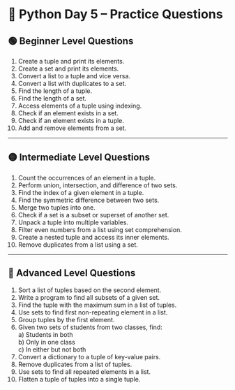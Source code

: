 
# 🐍 Python Day 5 – Practice Questions

## 🟢 Beginner Level Questions

1. Create a tuple and print its elements.
2. Create a set and print its elements.
3. Convert a list to a tuple and vice versa.
4. Convert a list with duplicates to a set.
5. Find the length of a tuple.
6. Find the length of a set.
7. Access elements of a tuple using indexing.
8. Check if an element exists in a set.
9. Check if an element exists in a tuple.
10. Add and remove elements from a set.

---

## 🟡 Intermediate Level Questions

1. Count the occurrences of an element in a tuple.  
2. Perform union, intersection, and difference of two sets.  
3. Find the index of a given element in a tuple.  
4. Find the symmetric difference between two sets.  
5. Merge two tuples into one.  
6. Check if a set is a subset or superset of another set.  
7. Unpack a tuple into multiple variables.  
8. Filter even numbers from a list using set comprehension.  
9. Create a nested tuple and access its inner elements.  
10. Remove duplicates from a list using a set. 

---

## 🔴 Advanced Level Questions

1. Sort a list of tuples based on the second element.  
2. Write a program to find all subsets of a given set.  
3. Find the tuple with the maximum sum in a list of tuples.  
4. Use sets to find first non-repeating element in a list.  
5. Group tuples by the first element.  
6. Given two sets of students from two classes, find:  
   a) Students in both  
   b) Only in one class  
   c) In either but not both  
7. Convert a dictionary to a tuple of key-value pairs.  
8. Remove duplicates from a list of tuples.  
9. Use sets to find all repeated elements in a list.  
10. Flatten a tuple of tuples into a single tuple.

